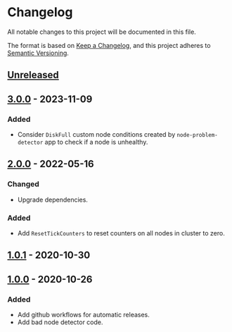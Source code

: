 # Changelog

All notable changes to this project will be documented in this file.

The format is based on [Keep a Changelog](https://keepachangelog.com/en/1.0.0/),
and this project adheres to [Semantic Versioning](https://semver.org/spec/v2.0.0.html).



## [Unreleased]

## [3.0.0] - 2023-11-09

### Added

- Consider `DiskFull` custom node conditions created by `node-problem-detector` app to check if a node is unhealthy.

## [2.0.0] - 2022-05-16

### Changed

- Upgrade dependencies.

### Added

- Add `ResetTickCounters` to  reset counters on all nodes in cluster to zero.

## [1.0.1] - 2020-10-30

## [1.0.0] - 2020-10-26

### Added

- Add github workflows for automatic releases.
- Add bad node detector code.

[Unreleased]: https://github.com/giantswarm/badnodedetector/compare/v3.0.0...HEAD
[3.0.0]: https://github.com/giantswarm/badnodedetector/compare/v2.0.0...v3.0.0
[2.0.0]: https://github.com/giantswarm/badnodedetector/compare/v1.0.1...v2.0.0
[1.0.1]: https://github.com/giantswarm/badnodedetector/compare/v1.0.0...v1.0.1
[1.0.0]: https://github.com/giantswarm/badnodedetector/releases/tag/v1.0.0
